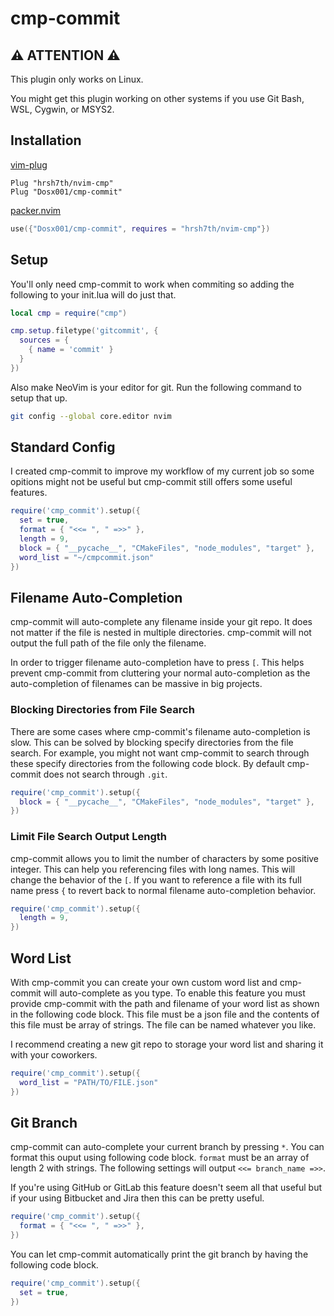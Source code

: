 # cmp-commit

## ⚠️ ATTENTION ⚠️

This plugin only works on Linux.

You might get this plugin working on other systems if you use Git Bash, WSL, Cygwin, or MSYS2.

## Installation

[vim-plug](https://github.com/junegunn/vim-plug)

```vim
Plug "hrsh7th/nvim-cmp"
Plug "Dosx001/cmp-commit"
```

[packer.nvim](https://github.com/wbthomason/packer.nvim)

```lua
use({"Dosx001/cmp-commit", requires = "hrsh7th/nvim-cmp"})
```

## Setup

You'll only need cmp-commit to work when commiting so adding the following to your init.lua will
do just that.

```lua
local cmp = require("cmp")

cmp.setup.filetype('gitcommit', {
  sources = {
    { name = 'commit' }
  }
})
```

Also make NeoVim is your editor for git. Run the following command to setup that up.

```bash
git config --global core.editor nvim
```

## Standard Config

I created cmp-commit to improve my workflow of my current job so some opitions might not be useful
but cmp-commit still offers some useful features.

```lua
require('cmp_commit').setup({
  set = true,
  format = { "<<= ", " =>>" },
  length = 9,
  block = { "__pycache__", "CMakeFiles", "node_modules", "target" },
  word_list = "~/cmpcommit.json"
})
```

## Filename Auto-Completion

cmp-commit will auto-complete any filename inside your git repo. It does not matter if the file is
nested in multiple directories. cmp-commit will not output the full path of the file only the
filename.

In order to trigger filename auto-completion have to press `[`. This helps prevent cmp-commit
from cluttering your normal auto-completion as the auto-completion of filenames can be massive in
big projects.

### Blocking Directories from File Search

There are some cases where cmp-commit's filename auto-completion is slow. This can be solved by
blocking specify directories from the file search. For example, you might not want cmp-commit to
search through these specify directories from the following code block. By default cmp-commit does
not search through `.git`.

```lua
require('cmp_commit').setup({
  block = { "__pycache__", "CMakeFiles", "node_modules", "target" },
})
```

### Limit File Search Output Length

cmp-commit allows you to limit the number of characters by some positive integer. This can help you
referencing files with long names. This will change the behavior of the `[`. If you want to
reference a file with its full name press `{` to revert back to normal filename
auto-completion behavior.

```lua
require('cmp_commit').setup({
  length = 9,
})
```

## Word List

With cmp-commit you can create your own custom word list and cmp-commit will auto-complete as you
type. To enable this feature you must provide cmp-commit with the path and filename of your word
list as shown in the following code block. This file must be a json file and the contents of this
file must be array of strings. The file can be named whatever you like.

I recommend creating a new git repo to storage your word list and sharing it with your coworkers.

```lua
require('cmp_commit').setup({
  word_list = "PATH/TO/FILE.json"
})
```

## Git Branch

cmp-commit can auto-complete your current branch by pressing `*`. You can format this ouput using
following code block. `format` must be an array of length 2 with strings. The following settings
will output `<<= branch_name =>>`.

If you're using GitHub or GitLab this feature doesn't seem all that useful but if your using
Bitbucket and Jira then this can be pretty useful.

```lua
require('cmp_commit').setup({
  format = { "<<= ", " =>>" },
})
```

You can let cmp-commit automatically print the git branch by having the following code block.

```lua
require('cmp_commit').setup({
  set = true,
})
```
